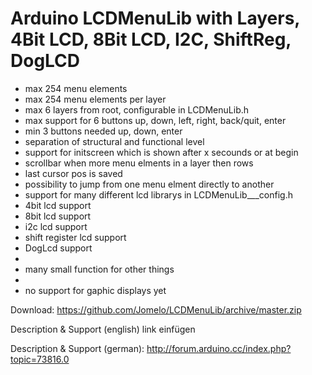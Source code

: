 Arduino LCDMenuLib with Layers, 4Bit LCD, 8Bit LCD, I2C, ShiftReg, DogLCD
====================================================

*  max 254 menu elements												
*  max 254 menu elements per layer								    
*  max 6 layers from root, configurable in LCDMenuLib.h				
*  max support for 6 buttons up, down, left, right, back/quit, enter  
*  min 3 buttons needed up, down, enter                               
*  separation of structural and functional level                     
*  support for initscreen which is shown after x secounds or at begin 
*  scrollbar when more menu elments in a layer then rows              
*  last cursor pos is saved											
*  possibility to jump from one menu elment directly to another       
*  support for many different lcd librarys in LCDMenuLib___config.h   
*  4bit lcd support													
*  8bit lcd support													
*  i2c lcd support													
*  shift register lcd support											
*  DogLcd support														
*																		
*  many small function for other things								
*																		
*  no support for gaphic displays yet									


Download: 
https://github.com/Jomelo/LCDMenuLib/archive/master.zip

Description & Support (english)
link einfügen

Description & Support (german):
http://forum.arduino.cc/index.php?topic=73816.0



